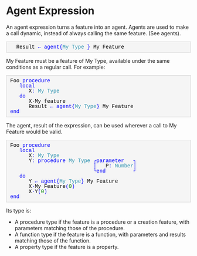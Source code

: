 # Agent Expression

An agent expression turns a feature into an agent. Agents are used to make a call dynamic, instead of always calling the same feature. (See agents).

<div style="margin-top: 10px; line-height:0; background-color:whitesmoke; border-style:solid; border-color: lightgray; border-width: thin; font-family: Courier">
<div style="margin-left: 10px">
<br/>
<p><span style="color: #000000;">&nbsp;&nbsp;Result&nbsp;</span><span style="color: #0000FF;">&#8592&nbsp;</span><span style="color: #0000FF">agent</span><span style="color: #0000FF">{</span><span style="color: #2B91AF">My&nbsp;Type&nbsp;</span><span style="color: #0000FF">}&nbsp;</span><span style="color: #000000">My&nbsp;Feature</span></p>
<br/>
</div>
</div>
    
My Feature must be a feature of My Type, available under the same conditions as a regular call. For example:

<div style="margin-top: 10px; line-height:0; background-color:whitesmoke; border-style:solid; border-color: lightgray; border-width: thin; font-family: Courier">
<div style="margin-left: 10px">
<br/>
<p><span style="color: #000000">Foo&nbsp;</span><span style="color: #0000FF">procedure</span></p>
<p><span style="color: #000000">&nbsp;&nbsp;&nbsp;</span><span style="color: #0000FF">local</span></p>
<p><span style="color: #000000">&nbsp;&nbsp;&nbsp;&nbsp;&nbsp;&nbsp;X</span><span style="color: #0000FF">:&nbsp;</span><span style="color: #2B91AF">My&nbsp;Type</span></p>
<p><span style="color: #000000">&nbsp;&nbsp;&nbsp;</span><span style="color: #0000FF">do</span></p>
<p><span style="color: #000000">&nbsp;&nbsp;&nbsp;&nbsp;&nbsp;&nbsp;X&#183;My&nbsp;feature</span></p>
<p><span style="color: #000000">&nbsp;&nbsp;&nbsp;&nbsp;&nbsp;&nbsp;Result&nbsp;</span><span style="color: #0000FF">&#8592&nbsp;</span><span style="color: #0000FF">agent</span><span style="color: #0000FF">{</span><span style="color: #2B91AF">My&nbsp;Type</span><span style="color: #0000FF">}&nbsp;</span><span style="color: #000000">My&nbsp;Feature</span></p>
<p><span style="color: #000000"></span><span style="color: #0000FF">end</span></p>
<br/>
</div>
</div>
    
The agent, result of the expression, can be used wherever a call to My Feature would be valid. 
<div style="margin-top: 10px; line-height:0; background-color:whitesmoke; border-style:solid; border-color: lightgray; border-width: thin; font-family: Courier">
<div style="margin-left: 10px">
<br/>
<p><span style="color: #000000">Foo&nbsp;</span><span style="color: #0000FF">procedure</span></p>
<p><span style="color: #000000">&nbsp;&nbsp;&nbsp;</span><span style="color: #0000FF">local</span></p>
<p><span style="color: #000000">&nbsp;&nbsp;&nbsp;&nbsp;&nbsp;&nbsp;X</span><span style="color: #0000FF">:&nbsp;</span><span style="color: #2B91AF">My&nbsp;Type</span></p>
<p><span style="color: #000000">&nbsp;&nbsp;&nbsp;&nbsp;&nbsp;&nbsp;Y</span><span style="color: #0000FF">:&nbsp;procedure&nbsp;</span><span style="color: #2B91AF">My&nbsp;Type&nbsp;</span><span style="color: #0000FF">&#9484;</span><span style="color: #0000FF">parameter&nbsp;&nbsp;&nbsp;</span><span style="color: #0000FF">&#9488;</span></p>
<p><span style="color: #000000">&nbsp;&nbsp;&nbsp;&nbsp;&nbsp;&nbsp;&nbsp;&nbsp;&nbsp;&nbsp;&nbsp;&nbsp;&nbsp;&nbsp;&nbsp;&nbsp;&nbsp;&nbsp;&nbsp;&nbsp;&nbsp;&nbsp;&nbsp;&nbsp;&nbsp;&nbsp;&nbsp;</span><span style="color: #0000FF">&#9474;&nbsp;&nbsp;&nbsp;</span><span style="color: #000000">P</span><span style="color: #0000FF">:&nbsp;</span><span style="color: #2B91AF">Number</span><span style="color: #0000FF">&#9474;</span></p>
<p><span style="color: #000000">&nbsp;&nbsp;&nbsp;&nbsp;&nbsp;&nbsp;&nbsp;&nbsp;&nbsp;&nbsp;&nbsp;&nbsp;&nbsp;&nbsp;&nbsp;&nbsp;&nbsp;&nbsp;&nbsp;&nbsp;&nbsp;&nbsp;&nbsp;&nbsp;&nbsp;&nbsp;&nbsp;</span><span style="color: #0000FF">&#9492;</span><span style="color: #0000FF">end&nbsp;&nbsp;&nbsp;&nbsp;&nbsp;&nbsp;&nbsp;&nbsp;&nbsp;</span><span style="color: #0000FF">&#9496;</span></p>
<p><span style="color: #000000">&nbsp;&nbsp;&nbsp;</span><span style="color: #0000FF">do</span></p>
<p><span style="color: #000000">&nbsp;&nbsp;&nbsp;&nbsp;&nbsp;&nbsp;Y&nbsp;</span><span style="color: #0000FF">&#8592;&nbsp;</span><span style="color: #0000FF">agent</span><span style="color: #0000FF">{</span><span style="color: #2B91AF">My&nbsp;Type</span><span style="color: #0000FF">}&nbsp;</span><span style="color: #000000">My&nbsp;Feature</span></p>
<p><span style="color: #000000">&nbsp;&nbsp;&nbsp;&nbsp;&nbsp;&nbsp;X</span><span style="color: #0000FF">&#183;</span><span style="color: #000000">My&nbsp;Feature</span><span style="color: #0000FF">(</span><span style="color: #008000">0</span><span style="color: #0000FF">)</span></p>
<p><span style="color: #000000">&nbsp;&nbsp;&nbsp;&nbsp;&nbsp;&nbsp;X</span><span style="color: #0000FF">&#183;</span><span style="color: #000000">Y</span><span style="color: #0000FF">(</span><span style="color: #008000">0</span><span style="color: #0000FF">)</span></p>
<p><span style="color: #000000"></span><span style="color: #0000FF">end</span></p>
<br/>
</div>
</div>
    
Its type is:

+ A procedure type if the feature is a procedure or a creation feature, with parameters matching those of the procedure.
+ A function type if the feature is a function, with parameters and results matching those of the function.
+ A property type if the feature is a property.

 
 